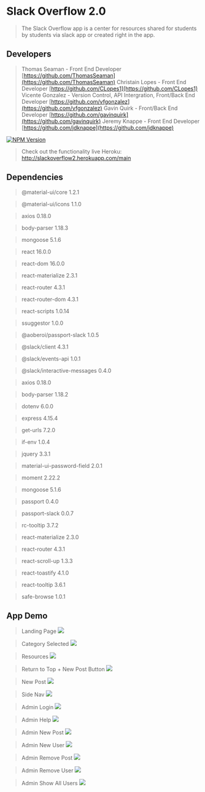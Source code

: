 # Slack Overflow 2.0
> The Slack Overflow app is a center for resources shared for students by students via slack app or created right in the app. 

## Developers

> Thomas Seaman - Front End Developer
[https://github.com/ThomasSeaman](https://github.com/ThomasSeaman)
> Christain Lopes - Front End Developer
[https://github.com/CLopes1](https://github.com/CLopes1)
> Vicente Gonzalez - Version Control, API Intergration, Front/Back End Developer
[https://github.com/vfgonzalez](https://github.com/vfgonzalez)
> Gavin Quirk - Front/Back End Developer
[https://github.com/gavinquirk](https://github.com/gavinquirk)
> Jeremy Knappe - Front End Developer
[https://github.com/jdknappe](https://github.com/jdknappe)

[![NPM Version][npm-image]][npm-url]

> Check out the functionality live Heroku: http://slackoverflow2.herokuapp.com/main

## Dependencies

> @material-ui/core 1.2.1

> @material-ui/icons 1.1.0

> axios 0.18.0

> body-parser 1.18.3

> mongoose 5.1.6

> react 16.0.0

> react-dom 16.0.0

> react-materialize 2.3.1

> react-router 4.3.1

> react-router-dom 4.3.1

> react-scripts 1.0.14

> ssuggestor 1.0.0

> @aoberoi/passport-slack 1.0.5

> @slack/client 4.3.1

> @slack/events-api 1.0.1

> @slack/interactive-messages 0.4.0

> axios 0.18.0

> body-parser 1.18.2

> dotenv 6.0.0

> express 4.15.4

> get-urls 7.2.0

> if-env 1.0.4

> jquery 3.3.1

> material-ui-password-field 2.0.1

> moment 2.22.2

> mongoose 5.1.6

> passport 0.4.0

> passport-slack 0.0.7

> rc-tooltip 3.7.2

> react-materialize 2.3.0

> react-router 4.3.1

> react-scroll-up 1.3.3

> react-toastify 4.1.0

> react-tooltip 3.6.1

> safe-browse 1.0.1


<!-- Markdown link & img dfn's -->
[npm-image]: https://img.shields.io/npm/v/datadog-metrics.svg?style=flat-square
[npm-url]: https://npmjs.org/package/datadog-metrics
[npm-downloads]: https://img.shields.io/npm/dm/datadog-metrics.svg?style=flat-square

## App Demo

> Landing Page
![](./client/public/images/readmescreenshots/main.png)

> Category Selected
![](./client/public/images/readmescreenshots/categoryselected.png)

> Resources
![](./client/public/images/readmescreenshots/resources.png)

> Return to Top + New Post Button
![](./client/public/images/readmescreenshots/returntotop_newpostbutton.png)

> New Post
![](./client/public/images/readmescreenshots/newpost.png)

> Side Nav
![](./client/public/images/readmescreenshots/sidenav.png)

> Admin Login
![](./client/public/images/readmescreenshots/adminlogin.png)

> Admin Help
![](./client/public/images/readmescreenshots/adminhelp.png)

> Admin New Post
![](./client/public/images/readmescreenshots/adminnewpost.png)

> Admin New User
![](./client/public/images/readmescreenshots/adminnewuser.png)

> Admin Remove Post
![](./client/public/images/readmescreenshots/adminremovepost.png)

> Admin Remove User
![](./client/public/images/readmescreenshots/adminremoveuser.png)

> Admin Show All Users
![](./client/public/images/readmescreenshots/adminshowallusers.png)
